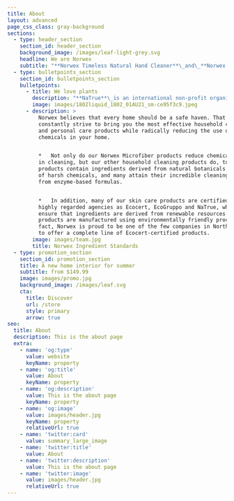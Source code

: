 ```yaml
---
title: About
layout: advanced
page_css_class: gray-background
sections:
  - type: header_section
    section_id: header_section
    background_image: /images/leaf-light-grey.svg
    headline: We are Norwex
    subtitle: "**Norwex Timeless Natural Hand Cleaner**\_and\_**Norwex Timeless Relaxation Rescue Gel**\_have been certified by two reputable certification agencies, EcoGruppo and NaTrue.\n\n\n\n![](https://shopus.norwex.biz/en_US/media-manager/cms-media/na-media/1471268745/149/)\n\n**EcoGruppo**, an Italian certification body, ensures that products are formulated with very pure raw materials, particularly from organic farming. EcoGruppo helps ensure eco-sustainable production within agriculture, manufacturing, processing and service industries to guarantee the absence of GMO and ionizing radiation, as well as pesticides and synthetic substances. EcoGruppo ensures that all ingredients and manufacturing processes reflect its organic certification requirements.\n"
  - type: bulletpoints_section
    section_id: bulletpoints_section
    bulletpoints:
      - title: We love plants
        description: "**NaTrue**\_is an international non-profit organization that promotes organic farming and acts to protect biodiversity. NaTrue certification means the product possesses the following attributes:\_\n\n\n\n*   Natural and organic ingredients\n\n*   Soft Manufacturing Processes\n\n*   Environmentally friendly practices\n\n*   No synthetic fragrances and colors\n\n*   No petroleum-derived products\n\n*   No GMOs\n\n*   No irradiation of end product or botanical ingredients\n\n*   Products must not be tested on animals\_\n\n![](https://shopus.norwex.biz/en_US/media-manager/cms-media/na-media/1475899156/411/)\n\n\_\n\n**BDIH**\_is an international organization that ensures the product is free from:\n\n*   Organic or synthetic dyes\n\n*   Synthetic fragrances\n\n*   Ethoxylated raw materials\n\n*   Silicones\n\n*   Paraffins and other petroleum products\n\nThe Norwex Body Lotion, Shower Gel and Hand Cream have all been certified by NaTrue and BDIH.\n"
        image: images/1802liquid_1802_01AU21_sm-ce95f3c9.jpeg
      - description: >
          Norwex believes that every home should be a safe haven. That’s why we
          constantly strive to bring you the most effective household cleaning
          and personal care products while radically reducing the use of
          chemicals in your home.


          *   Not only do our Norwex Microfiber products reduce chemicals used
          in cleaning, but our other household cleaning products do, too. These
          products contain ingredients derived from natural botanicals instead
          of harsh chemicals, and many attain their incredible cleaning power
          from enzyme-based formulas.


          *   In addition, many of our skin care products are certified by such
          highly regarded agencies as Ecocert, EcoGruppo and NaTrue, which
          ensure that ingredients are derived from renewable resources and that
          products are manufactured using environmentally friendly processes. In
          fact, Norwex is proud to be one of the few companies in North America
          to offer a complete line of Ecocert-certified products.
        image: images/team.jpg
        title: Norwex Ingredient Standards
  - type: promotion_section
    section_id: promotion_section
    title: A new home interior for summer
    subtitle: from $149.99
    image: images/promo.jpg
    background_image: /images/leaf.svg
    cta:
      title: Discover
      url: /store
      style: primary
      arrow: true
seo:
  title: About
  description: This is the about page
  extra:
    - name: 'og:type'
      value: website
      keyName: property
    - name: 'og:title'
      value: About
      keyName: property
    - name: 'og:description'
      value: This is the about page
      keyName: property
    - name: 'og:image'
      value: images/header.jpg
      keyName: property
      relativeUrl: true
    - name: 'twitter:card'
      value: summary_large_image
    - name: 'twitter:title'
      value: About
    - name: 'twitter:description'
      value: This is the about page
    - name: 'twitter:image'
      value: images/header.jpg
      relativeUrl: true
---
```

